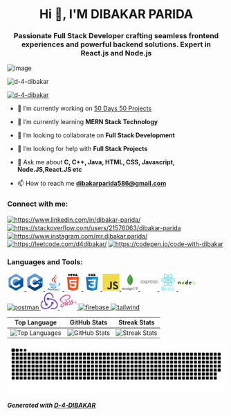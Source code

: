 <h1 align="center">Hi 👋, I'M DIBAKAR PARIDA</h1>
<h3 align="center">Passionate Full Stack Developer crafting seamless frontend experiences and powerful backend solutions. Expert in React.js and Node.js</h3>

![image](https://github.com/D-4-DIBAKAR/D-4-DIBAKAR/assets/71878062/fa3cd311-7c4b-43b5-9923-75a3b7d3b859)

<p align="left"> <img src="https://komarev.com/ghpvc/?username=d-4-dibakar&label=Profile%20views&color=0e75b6&style=flat" alt="d-4-dibakar" /> </p>

<p align="left"> <a href="https://github.com/ryo-ma/github-profile-trophy"><img src="https://github-profile-trophy.vercel.app/?username=d-4-dibakar" alt="d-4-dibakar" /></a> </p>

- 🔭 I’m currently working on [50 Days 50 Projects](https://github.com/D-4-DIBAKAR/50DaysOfCode)

- 🌱 I’m currently learning **MERN Stack Technology**

- 👯 I’m looking to collaborate on **Full Stack Development**

- 🤝 I’m looking for help with **Full Stack Projects**

- 💬 Ask me about **C, C++, Java, HTML, CSS, Javascript, Node.JS,React.JS etc**

- 📫 How to reach me **dibakarparida586@gmail.com**

<h3 align="left">Connect with me:</h3>
<p align="left">
<a href="https://www.linkedin.com/in/dibakar-parida/" target="blank"><img align="center" src="https://raw.githubusercontent.com/rahuldkjain/github-profile-readme-generator/master/src/images/icons/Social/linked-in-alt.svg" alt="https://www.linkedin.com/in/dibakar-parida/" height="30" width="40" /></a>
<a href="https://stackoverflow.com/users/21576063/dibakar-parida" target="blank"><img align="center" src="https://raw.githubusercontent.com/rahuldkjain/github-profile-readme-generator/master/src/images/icons/Social/stack-overflow.svg" alt="https://stackoverflow.com/users/21576063/dibakar-parida" height="30" width="40" /></a>
<a href="https://www.instagram.com/mr.dibakar.parida/" target="blank"><img align="center" src="https://raw.githubusercontent.com/rahuldkjain/github-profile-readme-generator/master/src/images/icons/Social/instagram.svg" alt="https://www.instagram.com/mr.dibakar.parida/" height="30" width="40" /></a>
<a href="https://leetcode.com/d4dibakar/" target="blank"><img align="center" src="https://raw.githubusercontent.com/rahuldkjain/github-profile-readme-generator/master/src/images/icons/Social/leet-code.svg" alt="https://leetcode.com/d4dibakar/" height="30" width="40" /></a>
<a href="https://codepen.io/code-with-dibakar" target="blank"><img align="center" src="https://raw.githubusercontent.com/rahuldkjain/github-profile-readme-generator/master/src/images/icons/Social/codepen.svg" alt="https://codepen.io/code-with-dibakar" height="30" width="40" /></a>
</p>

<h3 align="left">Languages and Tools:</h3>
<p align="left">
    <a href="https://www.cprogramming.com/" target="_blank" rel="noreferrer"> <img src="https://raw.githubusercontent.com/devicons/devicon/master/icons/c/c-original.svg" alt="c" width="40" height="40" /> </a>
    <a href="https://www.w3schools.com/cpp/" target="_blank" rel="noreferrer"> <img src="https://raw.githubusercontent.com/devicons/devicon/master/icons/cplusplus/cplusplus-original.svg" alt="cplusplus" width="40" height="40" /> </a>
    <a href="https://www.java.com" target="_blank" rel="noreferrer"> 
    <img src="https://raw.githubusercontent.com/devicons/devicon/master/icons/java/java-original.svg" alt="java" width="40" height="40" /> </a>
     <a href="https://www.w3.org/html/" target="_blank" rel="noreferrer"> 
    <img src="https://raw.githubusercontent.com/devicons/devicon/master/icons/html5/html5-original-wordmark.svg" alt="html5" width="40" height="40" /> </a>
    <a href="https://www.w3schools.com/css/" target="_blank" rel="noreferrer"> <img src="https://raw.githubusercontent.com/devicons/devicon/master/icons/css3/css3-original-wordmark.svg" alt="css3" width="40" height="40" /> </a>
     <a href="https://developer.mozilla.org/en-US/docs/Web/JavaScript" target="_blank" rel="noreferrer">
     <img src="https://raw.githubusercontent.com/devicons/devicon/master/icons/javascript/javascript-original.svg" alt="javascript" width="40" height="40" />
    </a>
    <a href="https://www.mongodb.com/" target="_blank" rel="noreferrer"> 
    <img src="https://raw.githubusercontent.com/devicons/devicon/master/icons/mongodb/mongodb-original-wordmark.svg" alt="mongodb" width="40" height="40" /> </a>
    <a href="https://expressjs.com" target="_blank" rel="noreferrer"> 
    <img src="https://raw.githubusercontent.com/devicons/devicon/master/icons/express/express-original-wordmark.svg" alt="express" width="40" height="40" /> </a>
     <a href="https://reactjs.org/" target="_blank" rel="noreferrer"> 
     <img src="https://raw.githubusercontent.com/devicons/devicon/master/icons/react/react-original-wordmark.svg" alt="react" width="40" height="40" /> </a>
    <a href="https://nodejs.org" target="_blank" rel="noreferrer"> 
    <img src="https://raw.githubusercontent.com/devicons/devicon/master/icons/nodejs/nodejs-original-wordmark.svg" alt="nodejs" width="40" height="40" /> </a>
    <a href="https://postman.com" target="_blank" rel="noreferrer">
     <img src="https://www.vectorlogo.zone/logos/getpostman/getpostman-icon.svg" alt="postman" width="40" height="40" /> </a>
    <a href="https://redux.js.org" target="_blank" rel="noreferrer"> 
    <img src="https://raw.githubusercontent.com/devicons/devicon/master/icons/redux/redux-original.svg" alt="redux" width="40" height="40" /> </a>
    <a href="https://sass-lang.com" target="_blank" rel="noreferrer"> 
    <img src="https://raw.githubusercontent.com/devicons/devicon/master/icons/sass/sass-original.svg" alt="sass" width="40" height="40" /> </a>
    <a href="https://firebase.google.com/" target="_blank" rel="noreferrer"> <img src="https://www.vectorlogo.zone/logos/firebase/firebase-icon.svg" alt="firebase" width="40" height="40" /> </a>
    <a href="https://tailwindcss.com/" target="_blank" rel="noreferrer"> 
    <img src="https://www.vectorlogo.zone/logos/tailwindcss/tailwindcss-icon.svg" alt="tailwind" width="40" height="40" /> </a>
</p>

| Top Language                                                                                                                         | GitHub Stats                                                                                               | Streak Stats                                                                         |
| ------------------------------------------------------------------------------------------------------------------------------------ | ---------------------------------------------------------------------------------------------------------- | ------------------------------------------------------------------------------------ |
| ![Top Languages](https://github-readme-stats.vercel.app/api/top-langs?username=d-4-dibakar&show_icons=true&locale=en&layout=compact) | ![GitHub Stats](https://github-readme-stats.vercel.app/api?username=d-4-dibakar&show_icons=true&locale=en) | ![Streak Stats](https://github-readme-streak-stats.herokuapp.com/?user=d-4-dibakar&) |

 <div align="center">
  <picture>
    <source media="(prefers-color-scheme: dark)" srcset="https://raw.githubusercontent.com/D-4-DIBAKAR/D-4-DIBAKAR/output/github-contribution-grid-snake-dark.svg">
    <source media="(prefers-color-scheme: light)" srcset="https://raw.githubusercontent.com/D-4-DIBAKAR/D-4-DIBAKAR/output/github-contribution-grid-snake.svg">
    <img alt="github contribution grid snake animation" src="https://raw.githubusercontent.com/D-4-DIBAKAR/D-4-DIBAKAR/output/github-contribution-grid-snake.svg">
  </picture>
</div>

##### Generated with [D-4-DIBAKAR](https://github.com/D-4-DIBAKAR)
